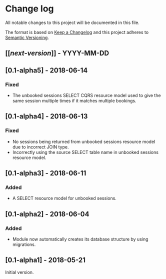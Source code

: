 # Change log
All notable changes to this project will be documented in this file.

The format is based on [Keep a Changelog](http://keepachangelog.com/)
and this project adheres to [Semantic Versioning](http://semver.org/).

## [[*next-version*]] - YYYY-MM-DD

## [0.1-alpha5] - 2018-06-14
### Fixed
- The unbooked sessions SELECT CQRS resource model used to give the same session multiple times if it matches multiple bookings.

## [0.1-alpha4] - 2018-06-13
### Fixed
- No sessions being returned from unbooked sessions resource model due to incorrect JOIN type.
- Incorrectly using the source SELECT table name in unbooked sessions resource model.

## [0.1-alpha3] - 2018-06-11
### Added
- A SELECT resource model for unbooked sessions.

## [0.1-alpha2] - 2018-06-04
### Added
- Module now automatically creates its database structure by using migrations.

## [0.1-alpha1] - 2018-05-21
Initial version.
